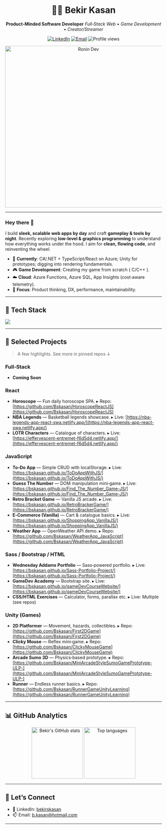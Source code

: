 <!--
  ✅ Polished GitHub Profile README for: Bekir Kasan
  Notes:
  - Swap any links / badges to your preference.
  - Keep sections short; recruiters skim in <60s.
  - Prefer pinned repos for your best 6 projects.
-->

<!-- Header / Hero -->

<div align="center">

# 🧗‍♂️ Bekir Kasan

**Product‑Minded Software Developer**
*Full‑Stack Web • Game Development • Creator/Streamer*

<a href="https://www.linkedin.com/in/bekirskasan/"><img alt="LinkedIn" src="https://img.shields.io/badge/LinkedIn-0077B5?logo=linkedin&logoColor=white&style=for-the-badge"></a> <a href="mailto:b.kasan@hotmail.com"><img alt="Email" src="https://img.shields.io/badge/Email-b.kasan%40hotmail.com-1f2937?logo=gmail&logoColor=white&style=for-the-badge"></a> <img alt="Profile views" src="https://komarev.com/ghpvc/?username=bskasan&color=red&style=for-the-badge"/>

<picture>
  <source media="(prefers-color-scheme: dark)" srcset="https://media4.giphy.com/media/v1.Y2lkPTc5MGI3NjExdjZvZ3hnZDRmMnZjNDRub2ppMGtoM3dsaWJrNGZtYXl4NzhzODlmYiZlcD12MV9pbnRlcm5hbF9naWZfYnlfaWQmY3Q9Zw/dEu9dnEquygwOISnMe/giphy.gif">
  <img alt="Ronin Dev" width="520" src="https://media4.giphy.com/media/v1.Y2lkPTc5MGI3NjExdjZvZ3hnZDRmMnZjNDRub2ppMGtoM3dsaWJrNGZtYXl4NzhzODlmYiZlcD12MV9pbnRlcm5hbF9naWZfYnlfaWQmY3Q9Zw/dEu9dnEquygwOISnMe/giphy.gif"/>
</picture>

</div>

---

### Hey there 👋

I build **sleek, scalable web apps by day** and craft **gameplay & tools by night**. Recently exploring **low‑level & graphics programming** to understand how everything works under the hood. I aim for **clean, flowing code**, and reinventing the wheel.

* 🔭 **Currently**: C#/.NET + TypeScript/React on Azure; Unity for prototypes; digging into rendering fundamentals.
* 🎮 **Game Development**: Creating my game from scratch ( C/C++ ).
* ☁️ **Cloud**: Azure Functions, Azure SQL, App Insights (cost‑aware telemetry).
* 🎯 **Focus**: Product thinking, DX, performance, maintainability.

---

## 🧰 Tech Stack

<p>
  <a href="https://skillicons.dev">
    <img src="https://skillicons.dev/icons?i=cs,dotnet,unity,ts,js,react,redux,next,tailwind,html,css,sass,bootstrap,azure,aws,sqlite,postgres,mongodb,prisma,vercel,linux,git,postman&perline=12"/>
  </a>
</p>

---

## 🚀 Selected Projects

> A few highlights. See more in pinned repos ↓

### Full‑Stack

* **Coming Soon**

### React

* **Horoscope** — Fun daily horoscope SPA.
  ▸ Repo: [https://github.com/Bskasan/HoroscopeReactJS](https://github.com/Bskasan/HoroscopeReactJS)
* **NBA Legends** — Basketball legends showcase.
  ▸ Live: [https://nba-legends-app-react-swa.netlify.app/](https://nba-legends-app-react-swa.netlify.app/)
* **LOTR Characters** — Catalogue of characters.
  ▸ Live: [https://effervescent-entremet-f6d5d4.netlify.app/](https://effervescent-entremet-f6d5d4.netlify.app/)

### JavaScript

* **To‑Do App** — Simple CRUD with localStorage.
  ▸ Live: [https://bskasan.github.io/ToDoAppWithJS/](https://bskasan.github.io/ToDoAppWithJS/)
* **Guess The Number** — DOM manipulation mini‑game.
  ▸ Live: [https://bskasan.github.io/Find_The_Number_Game-JS/](https://bskasan.github.io/Find_The_Number_Game-JS/)
* **Retro Bracket Game** — Vanilla JS arcade.
  ▸ Live: [https://bskasan.github.io/RetroBrackerGame/](https://bskasan.github.io/RetroBrackerGame/)
* **E‑Commerce (Vanilla)** — Cart & catalogue basics.
  ▸ Live: [https://bskasan.github.io/ShoppingApp_VanillaJS/](https://bskasan.github.io/ShoppingApp_VanillaJS/)
* **Weather App** — OpenWeather API demo.
  ▸ Repo: [https://github.com/Bskasan/WeatherApp_JavaScript](https://github.com/Bskasan/WeatherApp_JavaScript)

### Sass / Bootstrap / HTML

* **Wednesday Addams Portfolio** — Sass‑powered portfolio.
  ▸ Live: [https://bskasan.github.io/Sass-Portfolio-Project/](https://bskasan.github.io/Sass-Portfolio-Project/)
* **GameDev Academy** — Bootstrap site.
  ▸ Live: [https://bskasan.github.io/gameDevCourseWebsite/](https://bskasan.github.io/gameDevCourseWebsite/)
* **CSS/HTML Exercises** — Calculator, forms, parallax etc.
  ▸ Live: Multiple (see repos)

### Unity (Games)

* **2D Platformer** — Movement, hazards, collectibles.
  ▸ Repo: [https://github.com/Bskasan/First2DGame](https://github.com/Bskasan/First2DGame)
* **Clicky Mouse** — Reflex mini‑game.
  ▸ Repo: [https://github.com/Bskasan/ClickyMouseGame](https://github.com/Bskasan/ClickyMouseGame)
* **Arcade Sumo 3D** — Physics‑based prototype.
  ▸ Repo: [https://github.com/Bskasan/MiniArcadeStyleSumoGamePrototype-ULP-](https://github.com/Bskasan/MiniArcadeStyleSumoGamePrototype-ULP-)
* **Runner** — Endless runner basics.
  ▸ Repo: [https://github.com/Bskasan/RunnerGameUnityLearning](https://github.com/Bskasan/RunnerGameUnityLearning)

---

## 📊 GitHub Analytics

<p align="center">
  <img height="165" alt="Bekir's GitHub stats" src="https://github-readme-stats.vercel.app/api?username=Bskasan&show_icons=true&theme=transparent" />
  <img height="165" alt="Top languages" src="https://github-readme-stats.vercel.app/api/top-langs/?username=Bskasan&layout=compact&theme=transparent&hide=html,css" />
</p>

<!-- Optional: Streaks / Trophies
<p align="center">
  <img alt="Streak" height="165" src="https://streak-stats.demolab.com?user=Bskasan&theme=transparent"/>
</p>
-->

---

## 🤝 Let’s Connect

* 💼 LinkedIn: <a href="https://www.linkedin.com/in/bekirskasan/">bekirskasan</a>
* 📫 Email: <a href="mailto:b.kasan@hotmail.com">[b.kasan@hotmail.com](mailto:b.kasan@hotmail.com)</a>

---


<!-- END -->
